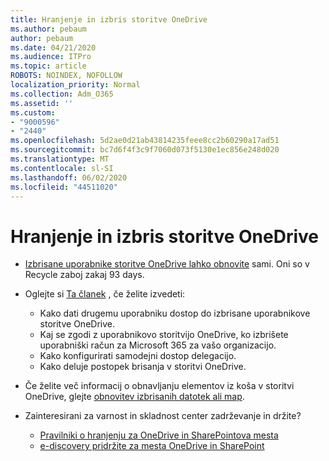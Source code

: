 ```yaml
---
title: Hranjenje in izbris storitve OneDrive
ms.author: pebaum
author: pebaum
ms.date: 04/21/2020
ms.audience: ITPro
ms.topic: article
ROBOTS: NOINDEX, NOFOLLOW
localization_priority: Normal
ms.collection: Adm_O365
ms.assetid: ''
ms.custom:
- "9000596"
- "2440"
ms.openlocfilehash: 5d2ae0d21ab43814235feee8cc2b60290a17ad51
ms.sourcegitcommit: bc7d6f4f3c9f7060d073f5130e1ec856e248d020
ms.translationtype: MT
ms.contentlocale: sl-SI
ms.lasthandoff: 06/02/2020
ms.locfileid: "44511020"
---
```

# <a name="onedrive-retention-and-deletion"></a>Hranjenje in izbris storitve OneDrive

- [Izbrisane uporabnike storitve OneDrive lahko obnovite](https://docs.microsoft.com/onedrive/restore-deleted-onedrive) sami. Oni so v Recycle zaboj zakaj 93 days.

- Oglejte si [Ta članek](https://docs.microsoft.com/onedrive/retention-and-deletion) , če želite izvedeti:
    - Kako dati drugemu uporabniku dostop do izbrisane uporabnikove storitve OneDrive.
    - Kaj se zgodi z uporabnikovo storitvijo OneDrive, ko izbrišete uporabniški račun za Microsoft 365 za vašo organizacijo.
    - Kako konfigurirati samodejni dostop delegacijo.
    - Kako deluje postopek brisanja v storitvi OneDrive.

- Če želite več informacij o obnavljanju elementov iz koša v storitvi OneDrive, glejte [obnovitev izbrisanih datotek ali map](https://support.office.com/article/949ada80-0026-4db3-a953-c99083e6a84f).

- Zainteresirani za varnost in skladnost center zadrževanje in držite?
    - [Pravilniki o hranjenju za OneDrive in SharePointova mesta](https://docs.microsoft.com/microsoft-365/compliance/retention-policies)
    - [e-discovery pridržite za mesta OneDrive in SharePoint](https://docs.microsoft.com/office365/securitycompliance/ediscovery-cases#step-4-place-content-locations-on-hold)
